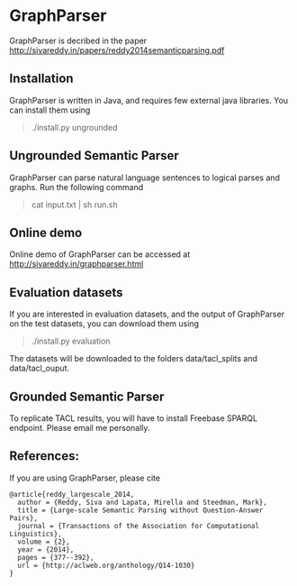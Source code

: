 # GraphParser 

GraphParser is decribed in the paper http://sivareddy.in/papers/reddy2014semanticparsing.pdf

## Installation

GraphParser is written in Java, and requires few external java libraries. You can install them using

> ./install.py ungrounded

## Ungrounded Semantic Parser

GraphParser can parse natural language sentences to logical parses and graphs. Run the following command

> cat input.txt | sh run.sh

## Online demo
Online demo of GraphParser can be accessed at http://sivareddy.in/graphparser.html

## Evaluation datasets
If you are interested in evaluation datasets, and the output of GraphParser on the test datasets, you can download them using

> ./install.py evaluation

The datasets will be downloaded to the folders data/tacl_splits and data/tacl_ouput. 

## Grounded Semantic Parser
To replicate TACL results, you will have to install Freebase SPARQL endpoint. Please email me personally.

## References:
If you are using GraphParser, please cite

```
@article{reddy_largescale_2014,
  author = {Reddy, Siva and Lapata, Mirella and Steedman, Mark},
  title = {Large-scale Semantic Parsing without Question-Answer Pairs},
  journal = {Transactions of the Association for Computational Linguistics},
  volume = {2},
  year = {2014},
  pages = {377--392},
  url = {http://aclweb.org/anthology/Q14-1030}
}

```
